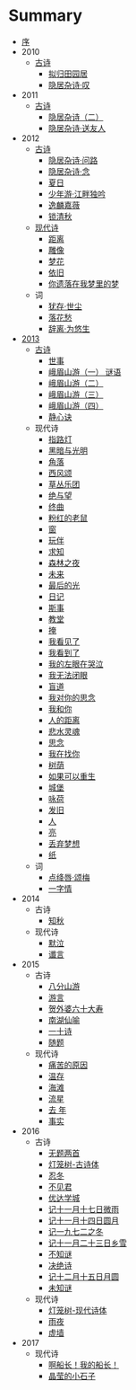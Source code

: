 # Summary

* [序](README.md)
* 2010
  * [古诗](2010_gu_shi.md)
    * [拟归田园居](ni_gui_tian_yuan_ju.md)
    * [隐居杂诗·叹](yin_ju_za_8bd7b7_tan.md)
* 2011
  * [古诗](2011_gu_shi.md)
    * [隐居杂诗（二）](yin_ju_za_shi_ff08_er_ff09.md)
    * [隐居杂诗·送友人](yin_ju_za_8bd7b7_song_you_ren.md)
* 2012
  * [古诗](2012_gu_shi.md)
    * [隐居杂诗·问路](yin_ju_za_8bd7b7_wen_lu.md)
    * [隐居杂诗·念](yin_ju_za_8bd7b7_nian.md)
    * [夏日](xia_ri.md)
    * [少年游·江畔独吟](shao_nian_6e38b7_jiang_pan_du_yin.md)
    * [逸麟嘉薇](yi_lin_jia_wei.md)
    * [锁清秋](suo_qing_qiu.md)
  * [现代诗](2012_xian_dai_shi.md)
    * [距离](ju_li.md)
    * [雕像](diao_xiang.md)
    * [梦花](meng_hua.md)
    * [依旧](yi_jiu.md)
    * [你遗落在我梦里的梦](ni_yi_luo_zai_wo_meng_li_de_meng.md)
  * 词
    * [犹存·世尘](you_5b58b7_shi_chen.md)
    * [落花愁](luo_hua_chou.md)
    * [辞离·为悠生](ci_79bbb7_wei_you_sheng.md)
* [2013](2013.md)
  * [古诗](gu_shi.md)
    * [世事](shi_shi.md)
    * [峨眉山游（一） 谜语](e_mei_shan_you_ff08_yi_ff09_mi_yu.md)
    * [峨眉山游（二）](e_mei_shan_you_ff08_er_ff09.md)
    * [峨眉山游（三）](e_mei_shan_you_ff08_san_ff09.md)
    * [峨眉山游（四）](e_mei_shan_you_ff08_si_ff09.md)
    * [静心诀](jing_xin_jue.md)
  * 现代诗
    * [指路灯](zhi_lu_deng.md)
    * [黑暗与光明](hei_an_yu_guang_ming.md)
    * [角落](jiao_luo.md)
    * [西风颂](xi_feng_song.md)
    * [草丛乐团](cao_cong_le_tuan.md)
    * [绝与望](jue_yu_wang.md)
    * [终曲](zhong_qu.md)
    * [粉红的老鼠](fen_hong_de_lao_shu.md)
    * [窗](chuang.md)
    * [玩伴](wan_ban.md)
    * [求知](qiu_zhi.md)
    * [森林之夜](sen_lin_zhi_ye.md)
    * [未来](wei_lai.md)
    * [最后的光](zui_hou_de_guang.md)
    * [日记](ri_ji.md)
    * [斯事](si_shi.md)
    * [教堂](jiao_tang.md)
    * [掩](yan.md)
    * [我看见了](wo_kan_jian_le.md)
    * [我看到了](wo_kan_dao_le.md)
    * [我的左眼在哭泣](wo_de_zuo_yan_zai_ku_qi.md)
    * [我无法闭眼](wo_wu_fa_bi_yan.md)
    * [盲道](mang_dao.md)
    * [我对你的思念](wo_dui_ni_de_si_nian.md)
    * [我和你](wo_he_ni.md)
    * [人的距离](ren_de_ju_li.md)
    * [悲水灵魂](bei_shui_ling_hun.md)
    * [思念](si_nian.md)
    * [我在找你](wo_zai_zhao_ni.md)
    * [树荫](shu_yin.md)
    * [如果可以重生](ru_guo_ke_yi_zhong_sheng.md)
    * [城堡](cheng_bao.md)
    * [咏荷](yong_he.md)
    * [发旧](fa_jiu.md)
    * [人](ren.md)
    * [亮](liang.md)
    * [丢弃梦想](diu_qi_meng_xiang.md)
    * [纸](zhi.md)
  * 词
    * [点绛唇·颂梅](dian_jiang_5507b7_song_mei.md)
    * [一字情](yi_zi_qing.md)
* 2014
  * 古诗
    * [知秋](zhi_qiu.md)
  * 现代诗
    * [默泣](mo_qi.md)
    * [谶言](chen_yan.md)
* 2015
  * 古诗
    * [八分山游](ba_fen_shan_you.md)
    * [游言](you_yan.md)
    * [贺外婆六十大寿](he_wai_po_liu_shi_da_shou.md)
    * [南湖仙喻](nan_hu_xian_yu.md)
    * [一十诗](yi_shi_shi.md)
    * [随题](sui_ti.md)
  * 现代诗
    * [痛苦的原因](tong_ku_de_yuan_yin.md)
    * [温存](wen_cun.md)
    * [海滩](hai_tan.md)
    * [流星](liu_xing.md)
    * [去 年](qu_nian.md)
    * [事实](2015_shi_shi.md)
* 2016
  * 古诗
    * [无题两首](wu_ti_liang_shou.md)
    * [灯笼树-古诗体](deng_long_6811-_gu_shi_ti.md)
    * [忍冬](ren_dong.md)
    * [不见君](bu_jian_jun.md)
    * [优达学城](you_da_xue_cheng.md)
    * [记十一月十七日微雨](ji_shi_yi_yue_shi_qi_ri_wei_yu.md)
    * [记十一月十四日圆月](ji_shi_yi_yue_shi_si_ri_yuan_yue.md)
    * [记一九七二之冬](ji_yi_jiu_qi_er_zhi_dong.md)
    * [记十一月二十三日乡雪](ji_shi_yi_yue_er_shi_san_ri_xiang_xue.md)
    * [不知谜](bu_zhi_mi.md)
    * [决绝诗](决绝诗.md)
    * [记十二月十五日月圆](记十二月十五日月圆.md)
    * [未知谜](未知谜.md)
  * 现代诗
    * [灯笼树-现代诗体](deng_long_6811-_xian_dai_shi_ti.md)
    * [雨夜](yu_ye.md)
    * [虚墙](xu_qiang.md)
* 2017
  * 现代诗
    * [啊船长！我的船长！](啊船长我的船长.md)
    * [晶莹的小石子](jing-ying-de-xiao-shi-zi.md)

